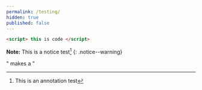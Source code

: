 ```yaml
---
permalink: /testing/
hidden: true
published: false
---
```


```html
<script> this is code </script>
```

**Note:** This is a notice test[^note]
{: .notice--warning}

<!-- 
image alignment
https://mmistakes.github.io/minimal-mistakes/markup/markup-image-alignment/
https://raw.githubusercontent.com/mmistakes/minimal-mistakes/master/docs/_posts/2013-01-10-markup-image-alignment.md

notice docs
https://mmistakes.github.io/minimal-mistakes/post%20formats/post-notice/
https://raw.githubusercontent.com/mmistakes/minimal-mistakes/master/docs/_posts/2010-02-05-post-notice.md 
-->

[^note]: This is an annotation test

&quot; makes a "